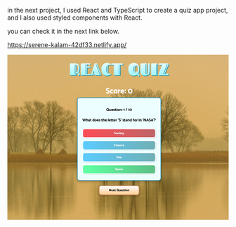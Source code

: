in the next project, I used React and TypeScript to create a quiz app project, and I also used styled components with React.

you can check it in the next link below.

https://serene-kalam-42df33.netlify.app/

<img src="https://github.com/TotoroDavid/React-Typescript-Quiz-App/blob/master/Screen%20Shot%202021-04-28%20at%208.29.45%20am.png?raw=true">

